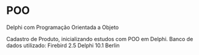 # POO
Delphi com Programação Orientada a Objeto

Cadastro de Produto, inicializando estudos com POO em Delphi.
Banco de dados utilizado: Firebird 2.5
Delphi 10.1 Berlin
